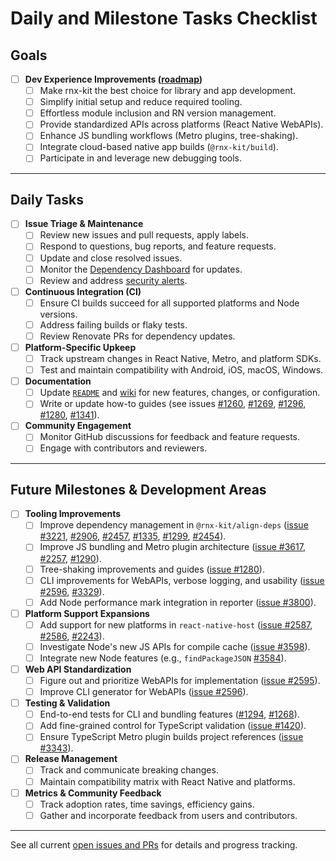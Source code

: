 # Daily and Milestone Tasks Checklist

## Goals

- [ ] **Dev Experience Improvements ([roadmap](./ROADMAP.md))**
  - [ ] Make rnx-kit the best choice for library and app development.
  - [ ] Simplify initial setup and reduce required tooling.
  - [ ] Effortless module inclusion and RN version management.
  - [ ] Provide standardized APIs across platforms (React Native WebAPIs).
  - [ ] Enhance JS bundling workflows (Metro plugins, tree-shaking).
  - [ ] Integrate cloud-based native app builds (`@rnx-kit/build`).
  - [ ] Participate in and leverage new debugging tools.

---

## Daily Tasks

- [ ] **Issue Triage & Maintenance**
  - [ ] Review new issues and pull requests, apply labels.
  - [ ] Respond to questions, bug reports, and feature requests.
  - [ ] Update and close resolved issues.
  - [ ] Monitor the
        [Dependency Dashboard](https://github.com/microsoft/rnx-kit/issues/1680)
        for updates.
  - [ ] Review and address
        [security alerts](https://github.com/microsoft/rnx-kit/security).

- [ ] **Continuous Integration (CI)**
  - [ ] Ensure CI builds succeed for all supported platforms and Node versions.
  - [ ] Address failing builds or flaky tests.
  - [ ] Review Renovate PRs for dependency updates.

- [ ] **Platform-Specific Upkeep**
  - [ ] Track upstream changes in React Native, Metro, and platform SDKs.
  - [ ] Test and maintain compatibility with Android, iOS, macOS, Windows.

- [ ] **Documentation**
  - [ ] Update
        [`README`](https://github.com/microsoft/rnx-kit/blob/trunk/README.md)
        and [wiki](https://github.com/microsoft/rnx-kit/wiki) for new features,
        changes, or configuration.
  - [ ] Write or update how-to guides (see issues
        [#1260](https://github.com/microsoft/rnx-kit/issues/1260),
        [#1269](https://github.com/microsoft/rnx-kit/issues/1269),
        [#1296](https://github.com/microsoft/rnx-kit/issues/1296),
        [#1280](https://github.com/microsoft/rnx-kit/issues/1280),
        [#1341](https://github.com/microsoft/rnx-kit/issues/1341)).

- [ ] **Community Engagement**
  - [ ] Monitor GitHub discussions for feedback and feature requests.
  - [ ] Engage with contributors and reviewers.

---

## Future Milestones & Development Areas

- [ ] **Tooling Improvements**
  - [ ] Improve dependency management in `@rnx-kit/align-deps`
        ([issue #3221](https://github.com/microsoft/rnx-kit/issues/3221),
        [#2906](https://github.com/microsoft/rnx-kit/issues/2906),
        [#2457](https://github.com/microsoft/rnx-kit/issues/2457),
        [#1335](https://github.com/microsoft/rnx-kit/issues/1335),
        [#1299](https://github.com/microsoft/rnx-kit/issues/1299),
        [#2454](https://github.com/microsoft/rnx-kit/issues/2454)).
  - [ ] Improve JS bundling and Metro plugin architecture
        ([issue #3617](https://github.com/microsoft/rnx-kit/issues/3617),
        [#2257](https://github.com/microsoft/rnx-kit/issues/2257),
        [#1290](https://github.com/microsoft/rnx-kit/issues/1290)).
  - [ ] Tree-shaking improvements and guides
        ([issue #1280](https://github.com/microsoft/rnx-kit/issues/1280)).
  - [ ] CLI improvements for WebAPIs, verbose logging, and usability
        ([issue #2596](https://github.com/microsoft/rnx-kit/issues/2596),
        [#3329](https://github.com/microsoft/rnx-kit/issues/3329)).
  - [ ] Add Node performance mark integration in reporter
        ([issue #3800](https://github.com/microsoft/rnx-kit/issues/3800)).

- [ ] **Platform Support Expansions**
  - [ ] Add support for new platforms in `react-native-host`
        ([issue #2587](https://github.com/microsoft/rnx-kit/issues/2587),
        [#2586](https://github.com/microsoft/rnx-kit/issues/2586),
        [#2243](https://github.com/microsoft/rnx-kit/issues/2243)).
  - [ ] Investigate Node's new JS APIs for compile cache
        ([issue #3598](https://github.com/microsoft/rnx-kit/issues/3598)).
  - [ ] Integrate new Node features (e.g., `findPackageJSON`
        [#3584](https://github.com/microsoft/rnx-kit/issues/3584)).

- [ ] **Web API Standardization**
  - [ ] Figure out and prioritize WebAPIs for implementation
        ([issue #2595](https://github.com/microsoft/rnx-kit/issues/2595)).
  - [ ] Improve CLI generator for WebAPIs
        ([issue #2596](https://github.com/microsoft/rnx-kit/issues/2596)).

- [ ] **Testing & Validation**
  - [ ] End-to-end tests for CLI and bundling features
        ([#1294](https://github.com/microsoft/rnx-kit/issues/1294),
        [#1268](https://github.com/microsoft/rnx-kit/issues/1268)).
  - [ ] Add fine-grained control for TypeScript validation
        ([issue #1420](https://github.com/microsoft/rnx-kit/issues/1420)).
  - [ ] Ensure TypeScript Metro plugin builds project references
        ([issue #3343](https://github.com/microsoft/rnx-kit/issues/3343)).

- [ ] **Release Management**
  - [ ] Track and communicate breaking changes.
  - [ ] Maintain compatibility matrix with React Native and platforms.

- [ ] **Metrics & Community Feedback**
  - [ ] Track adoption rates, time savings, efficiency gains.
  - [ ] Gather and incorporate feedback from users and contributors.

---

See all current
[open issues and PRs](https://github.com/microsoft/rnx-kit/issues) for details
and progress tracking.
